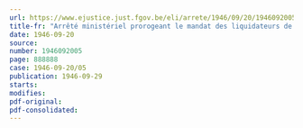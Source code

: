 ```yaml
---
url: https://www.ejustice.just.fgov.be/eli/arrete/1946/09/20/1946092005/justel
title-fr: "Arrêté ministériel prorogeant le mandat des liquidateurs de la Corporation nationale de l'Agriculture et de l'Alimentation"
date: 1946-09-20
source:
number: 1946092005
page: 888888
case: 1946-09-20/05
publication: 1946-09-29
starts:
modifies:
pdf-original:
pdf-consolidated:
---
```


